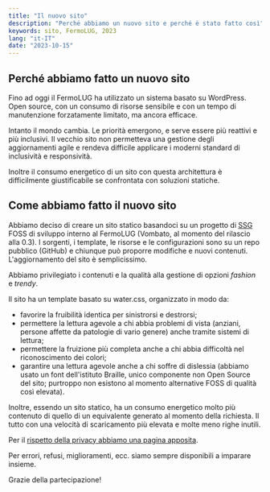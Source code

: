 ```yaml
---
title: "Il nuovo sito"
description: "Perché abbiamo un nuovo sito e perché è stato fatto così"
keywords: sito, FermoLUG, 2023
lang: "it-IT"
date: "2023-10-15"
---
```

## Perché abbiamo fatto un nuovo sito

Fino ad oggi il FermoLUG ha utilizzato un sistema basato su WordPress. Open source, con un consumo di risorse sensibile e con un tempo di manutenzione forzatamente limitato, ma ancora efficace.

Intanto il mondo cambia. Le priorità emergono, e serve essere più reattivi e più inclusivi. Il vecchio sito non permetteva una gestione degli aggiornamenti agile e rendeva difficile applicare i moderni standard di inclusività e responsività.

Inoltre il consumo energetico di un sito con questa architettura è difficilmente giustificabile se confrontata con soluzioni statiche.

## Come abbiamo fatto il nuovo sito

Abbiamo deciso di creare un sito statico basandoci su un progetto di [SSG](https://en.wikipedia.org/wiki/Static_site_generator) FOSS di sviluppo interno al FermoLUG (Vombato, al momento del rilascio alla 0.3). I sorgenti, i template, le risorse e le configurazioni sono su un repo pubblico (GitHub) e chiunque può proporre modifiche e nuovi contenuti. L'aggiornamento del sito è semplicissimo.

Abbiamo privilegiato i contenuti e la qualità alla gestione di opzioni *fashion* e *trendy*.

Il sito ha un template basato su water.css, organizzato in modo da:
- favorire la fruibilità identica per sinistrorsi e destrorsi;
- permettere la lettura agevole a chi abbia problemi di vista (anziani, persone affette da patologie di vario genere) anche tramite sistemi di lettura;
- permettere la fruizione più completa anche a chi abbia difficoltà nel riconoscimento dei colori;
- garantire una lettura agevole anche a chi soffre di dislessia (abbiamo usato un font dell'istituto Braille, unico componente non Open Source del sito; purtroppo non esistono al momento alternative FOSS di qualità così elevata).

Inoltre, essendo un sito statico, ha un consumo energetico molto più contenuto di quello di un equivalente generato al momento della richiesta. Il tutto con una velocità di scaricamento più elevata e molte meno righe inutili.

Per il [rispetto della privacy abbiamo una pagina apposita](privacy.html).

Per errori, refusi, miglioramenti, ecc. siamo sempre disponibili a imparare insieme.

Grazie della partecipazione!
